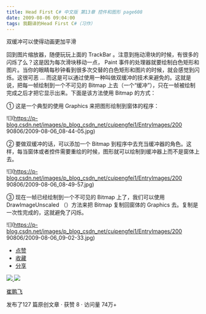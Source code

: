 ```yaml
---
title: Head First C# 中文版 第13章 控件和图形 page608
date: 2009-08-06 09:04:00
tags: 我翻译的Head First C#（习作）
---
```

双缓冲可以使得动画更加平滑

  

回到图片缩放器，随便玩玩上面的  TrackBar  。注意到拖动滑块的时候，有很多的闪烁了么？这是因为每次滑块移动一点，  Paint
事件的处理器就要绘制白色矩形和图片。当你的眼睛每秒钟看到很多次交替的白色矩形和图片的时候，就会感觉到闪烁。这很可恶  ...
而这是可以通过使用一种叫做双缓冲的技术来避免的。这就是说，把每一帧绘制到一个不可见的  Bitmap
上去（一个“缓冲”），只在一帧被绘制完成之后才把它显示出来。下面是该方法使用  Bitmap  的方式：

  

①  这是一个典型的使用  Graphics  来把图形绘制到窗体的程序：

  

![](https://p-blog.csdn.net/images/p_blog_csdn_net/cuipengfei1/EntryImages/200
90806/2009-08-06_08-44-05.jpg)

②  要做双缓冲的话，可以添加一个  Bitmap
到程序中去充当缓冲器的角色。这样，每当窗体或者控件需要重绘的时候，图形就可以绘制到缓冲器上而不是窗体上去。

  

![](https://p-blog.csdn.net/images/p_blog_csdn_net/cuipengfei1/EntryImages/200
90806/2009-08-06_08-49-57.jpg)

③  现在一帧已经绘制到一个不可见的  Bitmap  上了，我们可以使用  DrawImageUnscaled  （）方法来把  Bitmap
复制回窗体的  Graphics  去。复制是一次性完成的，这就避免了闪烁。

  

![](https://p-blog.csdn.net/images/p_blog_csdn_net/cuipengfei1/EntryImages/200
90806/2009-08-06_09-02-33.jpg)

  * [ 点赞  ](javascript:;)
  * [ 收藏  ](javascript:;)
  * [ 分享 ](javascript:;)

[ ![](https://profile.csdnimg.cn/5/2/5/3_cuipengfei1)
![](https://g.csdnimg.cn/static/user-reg-year/1x/11.png)
](https://blog.csdn.net/cuipengfei1)

[ 崔鹏飞 ](https://blog.csdn.net/cuipengfei1)

发布了127 篇原创文章  ·  获赞 8  ·  访问量 74万+

